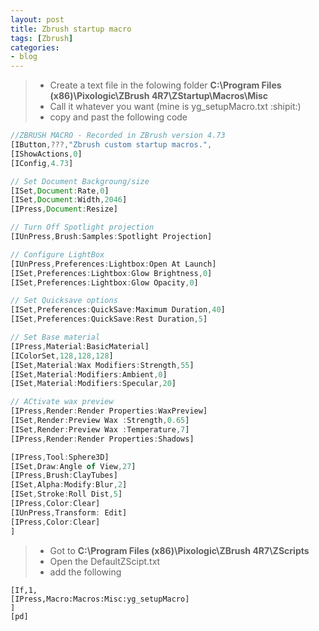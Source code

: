 ```yaml
---
layout: post
title: Zbrush startup macro
tags: [Zbrush]
categories:
- blog
---
```


> - Create a text file in the folowing folder **C:\Program Files (x86)\Pixologic\ZBrush 4R7\ZStartup\Macros\Misc**
> - Call it whatever you want (mine is yg_setupMacro.txt :shipit:)
> - copy and past the following code

```js
//ZBRUSH MACRO - Recorded in ZBrush version 4.73
[IButton,???,"Zbrush custom startup macros.",
[IShowActions,0]
[IConfig,4.73]

// Set Document Backgroung/size
[ISet,Document:Rate,0]
[ISet,Document:Width,2046]
[IPress,Document:Resize]

// Turn Off Spotlight projection
[IUnPress,Brush:Samples:Spotlight Projection]

// Configure LightBox
[IUnPress,Preferences:Lightbox:Open At Launch]
[ISet,Preferences:Lightbox:Glow Brightness,0]
[ISet,Preferences:Lightbox:Glow Opacity,0]

// Set Quicksave options
[ISet,Preferences:QuickSave:Maximum Duration,40]
[ISet,Preferences:QuickSave:Rest Duration,5]

// Set Base material
[IPress,Material:BasicMaterial]
[IColorSet,128,128,128]
[ISet,Material:Wax Modifiers:Strength,55]
[ISet,Material:Modifiers:Ambient,0]
[ISet,Material:Modifiers:Specular,20]

// ACtivate wax preview
[IPress,Render:Render Properties:WaxPreview]
[ISet,Render:Preview Wax :Strength,0.65]
[ISet,Render:Preview Wax :Temperature,7]
[IPress,Render:Render Properties:Shadows]

[IPress,Tool:Sphere3D]
[ISet,Draw:Angle of View,27]
[IPress,Brush:ClayTubes]
[ISet,Alpha:Modify:Blur,2]
[ISet,Stroke:Roll Dist,5]
[IPress,Color:Clear]
[IUnPress,Transform: Edit]
[IPress,Color:Clear]
]
```
> - Got to **C:\Program Files (x86)\Pixologic\ZBrush 4R7\ZScripts**
> - Open the DefaultZScipt.txt
> - add the following

```
[If,1,
[IPress,Macro:Macros:Misc:yg_setupMacro]
]
[pd]
```

